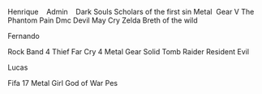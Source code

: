
Henrique 
 
Admin 
 
Dark Souls Scholars of the first sin
Metal  Gear V The Phantom Pain
Dmc Devil May Cry
Zelda Breth of the wild

Fernando

Rock Band 4
Thief
Far Cry 4
Metal Gear Solid
Tomb Raider 
Resident Evil

Lucas

Fifa 17
Metal Girl
God of War
Pes
